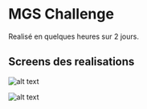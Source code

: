 # MGS Challenge

Realisé en quelques heures sur 2 jours.


## Screens des realisations

![alt text](https://image.noelshack.com/fichiers/2023/42/7/1697983804-capture-d-ecran-2023-10-22-160953.jpg)

![alt text](https://image.noelshack.com/fichiers/2023/42/7/1697983935-capture-d-ecran-2023-10-22-161206.png)
